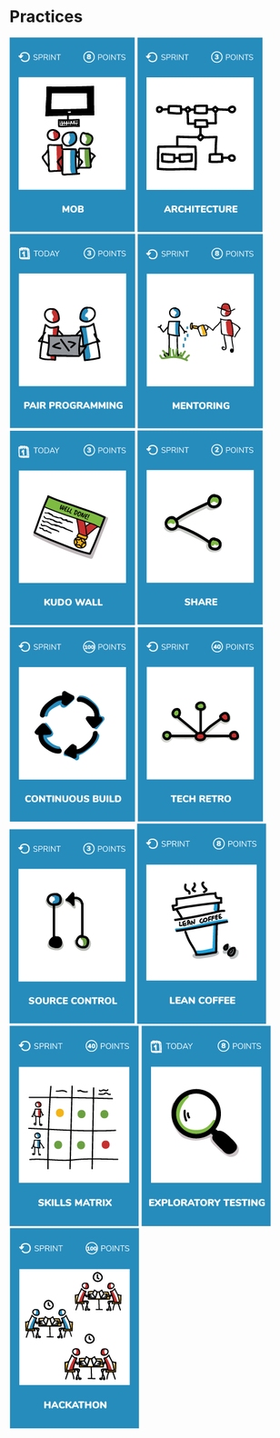 # Practices  
[![Organize a mob programming session with your Product Owner](images/mob.png)](mob.md)
[![Draw an architecture diagram on an A4 paper sheet](images/architecture.png)](architecture.md)
[![Pair program during 30' at least](images/pair-programming.png)](pair-programming.md)
[![Mentor someone else](images/mentoring.png)](mentoring.md)
[![Implement a kudo wall](images/kudo-wall.png)](kudo-wall.md)
[![Share with your users or clients](images/share.png)](share.md)
[![Continuous build](images/continuous-build.png)](continuous-build.md)
[![Tech retrospective](images/tech-retro.png)](tech-retro.md)
[![Pull requests](images/source-control.png)](source-control.md)
[![Organize a lean coffee](images/lean-coffee.png)](lean-coffee.md)
[![Create my team's skills matrix](images/skills-matrix.png)](skills-matrix.md)
[![Organize an exploratory testing session](images/exploratory-testing.png)](exploratory-testing.md)
[![Organize an internal Hackathon](images/hackathon.png)](hackathon.md)